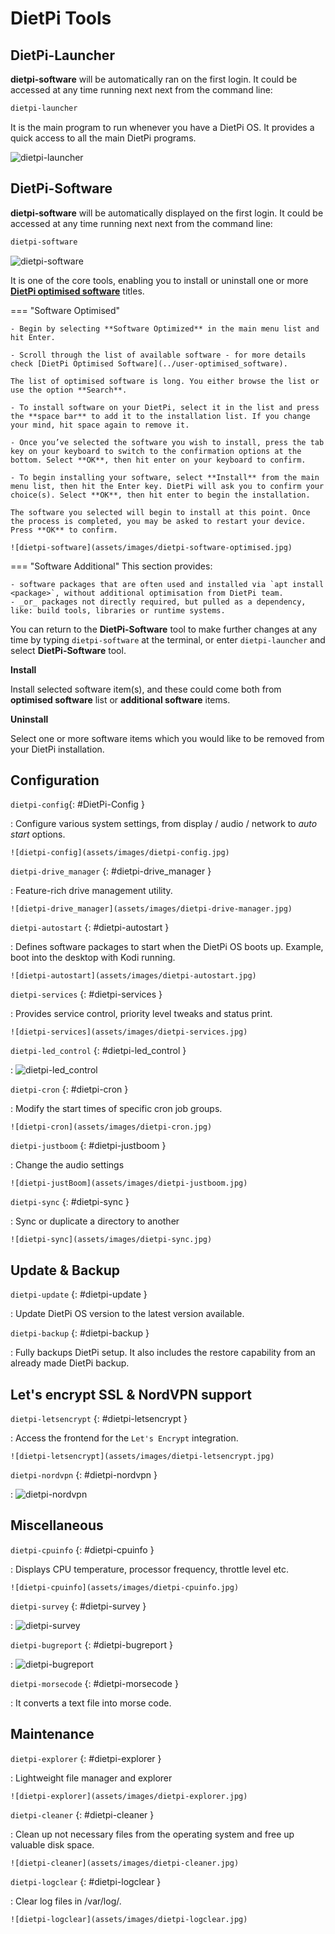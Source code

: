 # DietPi Tools

## DietPi-Launcher

**dietpi-software** will be automatically ran on the first login. It could be accessed at any time running next next from the command line:

``` bash
dietpi-launcher
```

It is the main program to run whenever you have a DietPi OS. It provides a quick access to all the main DietPi programs.

![dietpi-launcher](assets/images/dietpi-launcher.jpg)

## DietPi-Software

**dietpi-software** will be automatically displayed on the first login. It could be accessed at any time running next next from the command line:

``` bash
dietpi-software
```

![dietpi-software](assets/images/dietpi-software.jpg)

It is one of the core tools, enabling you to install or uninstall one or more 
[**DietPi optimised software**](../software/) titles.

=== "Software Optimised"

    - Begin by selecting **Software Optimized** in the main menu list and hit Enter.    

    - Scroll through the list of available software - for more details check [DietPi Optimised Software](../user-optimised_software). 
    
    The list of optimised software is long. You either browse the list or use the option **Search**.

    - To install software on your DietPi, select it in the list and press the **space bar** to add it to the installation list. If you change your mind, hit space again to remove it.

    - Once you’ve selected the software you wish to install, press the tab key on your keyboard to switch to the confirmation options at the bottom. Select **OK**, then hit enter on your keyboard to confirm.

    - To begin installing your software, select **Install** from the main menu list, then hit the Enter key. DietPi will ask you to confirm your choice(s). Select **OK**, then hit enter to begin the installation.

    The software you selected will begin to install at this point. Once the process is completed, you may be asked to restart your device. Press **OK** to confirm.

    ![dietpi-software](assets/images/dietpi-software-optimised.jpg)

=== "Software Additional"
    This section provides:

    - software packages that are often used and installed via `apt install <package>`, without additional optimisation from DietPi team.
    - _or_ packages not directly required, but pulled as a dependency, like: build tools, libraries or runtime systems.

You can return to the **DietPi-Software** tool to make further changes at any time by typing `dietpi-software` at the terminal, or enter `dietpi-launcher` and select **DietPi-Software** tool.


**Install** 

Install selected software item(s), and these could come both from **optimised software** list or **additional software** items.

**Uninstall**

Select one or more software items which you would like to be removed from your DietPi installation.

## Configuration

`dietpi-config`{: #DietPi-Config }

:    Configure various system settings, from display / audio / network to _auto start_ options.  

    ![dietpi-config](assets/images/dietpi-config.jpg)

`dietpi-drive_manager` {: #dietpi-drive_manager }

:    Feature-rich drive management utility.

    ![dietpi-drive_manager](assets/images/dietpi-drive-manager.jpg)

`dietpi-autostart` {: #dietpi-autostart }

:    Defines software packages to start when the DietPi OS boots up. Example, boot into the desktop with Kodi running.

    ![dietpi-autostart](assets/images/dietpi-autostart.jpg)

`dietpi-services` {: #dietpi-services }

:    Provides service control, priority level tweaks and status print.

    ![dietpi-services](assets/images/dietpi-services.jpg)

`dietpi-led_control` {: #dietpi-led_control }

:    ![dietpi-led_control](assets/images/dietpi-ledcontrol.jpg)

`dietpi-cron` {: #dietpi-cron }

:    Modify the start times of specific cron job groups.

    ![dietpi-cron](assets/images/dietpi-cron.jpg)

`dietpi-justboom` {: #dietpi-justboom }

:    Change the audio settings

    ![dietpi-justBoom](assets/images/dietpi-justboom.jpg)

`dietpi-sync`  {: #dietpi-sync }

:    Sync or duplicate a directory to another

    ![dietpi-sync](assets/images/dietpi-sync.jpg)

## Update & Backup 

`dietpi-update` {: #dietpi-update }

:    Update DietPi OS version to the latest version available.

`dietpi-backup` {: #dietpi-backup }

:    Fully backups DietPi setup. It also includes the restore capability from an already made DietPi backup.

## Let's encrypt SSL & NordVPN support

`dietpi-letsencrypt` {: #dietpi-letsencrypt }

:    Access the frontend for the `Let's Encrypt` integration.

    ![dietpi-letsencrypt](assets/images/dietpi-letsencrypt.jpg)

`dietpi-nordvpn` {: #dietpi-nordvpn }

:    ![dietpi-nordvpn](assets/images/dietpi-nordvpn.jpg)

## Miscellaneous

`dietpi-cpuinfo` {: #dietpi-cpuinfo }

:    Displays CPU temperature, processor frequency, throttle level etc.

    ![dietpi-cpuinfo](assets/images/dietpi-cpuinfo.jpg)

`dietpi-survey` {: #dietpi-survey }

:    ![dietpi-survey](assets/images/dietpi-survey.jpg)

`dietpi-bugreport` {: #dietpi-bugreport }

:    ![dietpi-bugreport](assets/images/dietpi-bugreport.jpg)

`dietpi-morsecode` {: #dietpi-morsecode }

:    It converts a text file into morse code.

## Maintenance

`dietpi-explorer` {: #dietpi-explorer }

:    Lightweight file manager and explorer

    ![dietpi-explorer](assets/images/dietpi-explorer.jpg)

`dietpi-cleaner` {: #dietpi-cleaner }

:    Clean up not necessary files from the operating system and free up valuable disk space.

    ![dietpi-cleaner](assets/images/dietpi-cleaner.jpg)

`dietpi-logclear` {: #dietpi-logclear }

:    Clear log files in /var/log/.

    ![dietpi-logclear](assets/images/dietpi-logclear.jpg)
